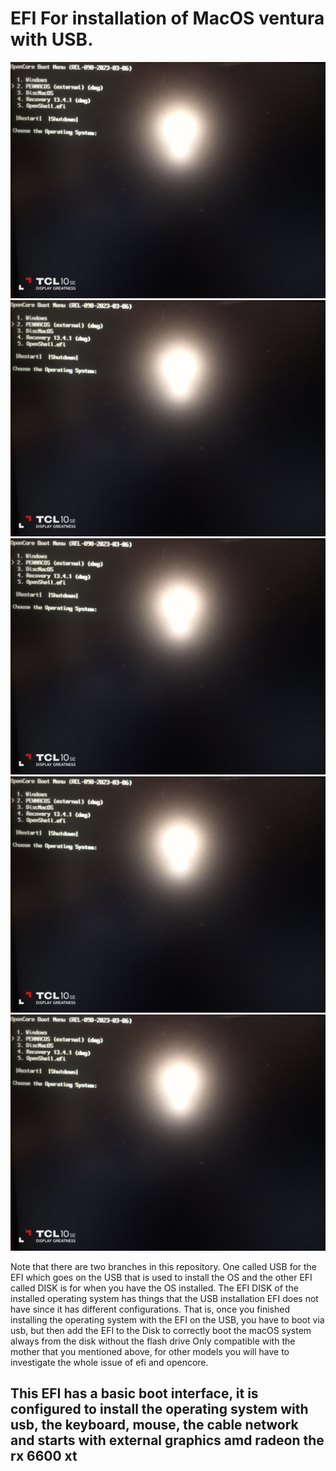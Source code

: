 # EFI For installation of MacOS ventura with USB.
![bootUSB](bootUSB.jpg)
![mother_01.jpg](bootUSB.jpg)
![rx6600xt.jpeg](bootUSB.jpg)
![mother_02.jpg](bootUSB.jpg)
![mother_03.jpg](bootUSB.jpg)


Note that there are two branches in this repository. One called USB for the EFI which goes on the USB that is used to install the OS and the other EFI called DISK is for when you have the OS installed.
The EFI DISK of the installed operating system has things that the USB installation EFI does not have since it has different configurations.
That is, once you finished installing the operating system with the EFI on the USB, you have to boot via usb, but then add the EFI to the Disk to correctly boot the macOS system always from the disk without the flash drive
Only compatible with the mother that you mentioned above, for other models you will have to investigate the whole issue of efi and opencore.

## This EFI has a basic boot interface, it is configured to install the operating system with usb, the keyboard, mouse, the cable network and starts with external graphics amd radeon the rx 6600 xt